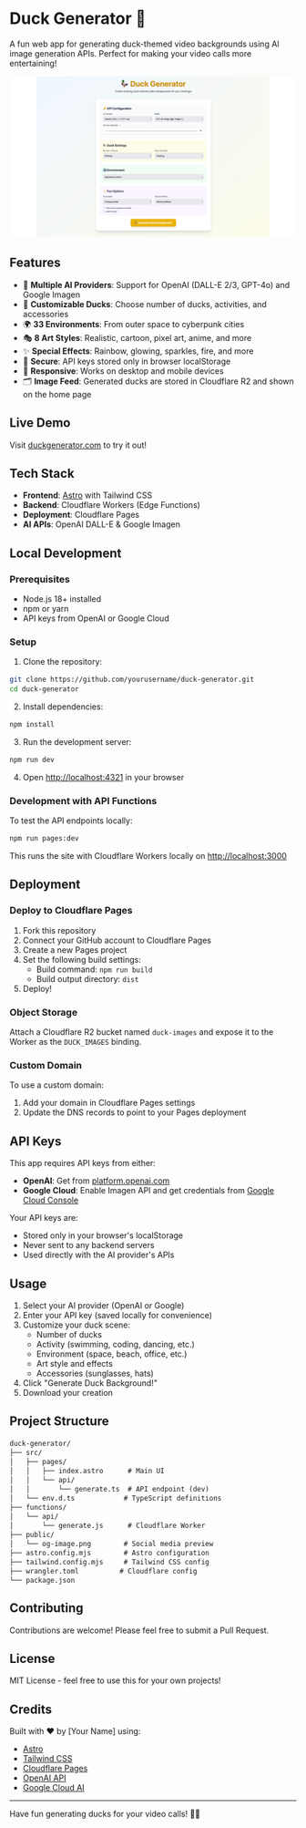 # Duck Generator 🦆

A fun web app for generating duck-themed video backgrounds using AI image generation APIs. Perfect for making your video calls more entertaining!

![Duck Generator](public/og-image.png)

## Features

- 🎨 **Multiple AI Providers**: Support for OpenAI (DALL-E 2/3, GPT-4o) and Google Imagen
- 🦆 **Customizable Ducks**: Choose number of ducks, activities, and accessories
- 🌍 **33 Environments**: From outer space to cyberpunk cities
- 🎭 **8 Art Styles**: Realistic, cartoon, pixel art, anime, and more
- ✨ **Special Effects**: Rainbow, glowing, sparkles, fire, and more
- 🔐 **Secure**: API keys stored only in browser localStorage
- 📱 **Responsive**: Works on desktop and mobile devices
- 🗂 **Image Feed**: Generated ducks are stored in Cloudflare R2 and shown on the home page

## Live Demo

Visit [duckgenerator.com](https://duckgenerator.com) to try it out!

## Tech Stack

- **Frontend**: [Astro](https://astro.build/) with Tailwind CSS
- **Backend**: Cloudflare Workers (Edge Functions)
- **Deployment**: Cloudflare Pages
- **AI APIs**: OpenAI DALL-E & Google Imagen

## Local Development

### Prerequisites

- Node.js 18+ installed
- npm or yarn
- API keys from OpenAI or Google Cloud

### Setup

1. Clone the repository:
```bash
git clone https://github.com/yourusername/duck-generator.git
cd duck-generator
```

2. Install dependencies:
```bash
npm install
```

3. Run the development server:
```bash
npm run dev
```

4. Open [http://localhost:4321](http://localhost:4321) in your browser

### Development with API Functions

To test the API endpoints locally:

```bash
npm run pages:dev
```

This runs the site with Cloudflare Workers locally on [http://localhost:3000](http://localhost:3000)

## Deployment

### Deploy to Cloudflare Pages

1. Fork this repository
2. Connect your GitHub account to Cloudflare Pages
3. Create a new Pages project
4. Set the following build settings:
   - Build command: `npm run build`
   - Build output directory: `dist`
5. Deploy!

### Object Storage

Attach a Cloudflare R2 bucket named `duck-images` and expose it to the Worker as the `DUCK_IMAGES` binding.

### Custom Domain

To use a custom domain:
1. Add your domain in Cloudflare Pages settings
2. Update the DNS records to point to your Pages deployment

## API Keys

This app requires API keys from either:

- **OpenAI**: Get from [platform.openai.com](https://platform.openai.com/api-keys)
- **Google Cloud**: Enable Imagen API and get credentials from [Google Cloud Console](https://console.cloud.google.com/)

Your API keys are:
- Stored only in your browser's localStorage
- Never sent to any backend servers
- Used directly with the AI provider's APIs

## Usage

1. Select your AI provider (OpenAI or Google)
2. Enter your API key (saved locally for convenience)
3. Customize your duck scene:
   - Number of ducks
   - Activity (swimming, coding, dancing, etc.)
   - Environment (space, beach, office, etc.)
   - Art style and effects
   - Accessories (sunglasses, hats)
4. Click "Generate Duck Background!"
5. Download your creation

## Project Structure

```
duck-generator/
├── src/
│   ├── pages/
│   │   ├── index.astro      # Main UI
│   │   └── api/
│   │       └── generate.ts  # API endpoint (dev)
│   └── env.d.ts            # TypeScript definitions
├── functions/
│   └── api/
│       └── generate.js      # Cloudflare Worker
├── public/
│   └── og-image.png        # Social media preview
├── astro.config.mjs        # Astro configuration
├── tailwind.config.mjs     # Tailwind CSS config
├── wrangler.toml          # Cloudflare config
└── package.json
```

## Contributing

Contributions are welcome! Please feel free to submit a Pull Request.

## License

MIT License - feel free to use this for your own projects!

## Credits

Built with ❤️ by [Your Name] using:
- [Astro](https://astro.build/)
- [Tailwind CSS](https://tailwindcss.com/)
- [Cloudflare Pages](https://pages.cloudflare.com/)
- [OpenAI API](https://openai.com/api/)
- [Google Cloud AI](https://cloud.google.com/ai)

---

Have fun generating ducks for your video calls! 🦆✨